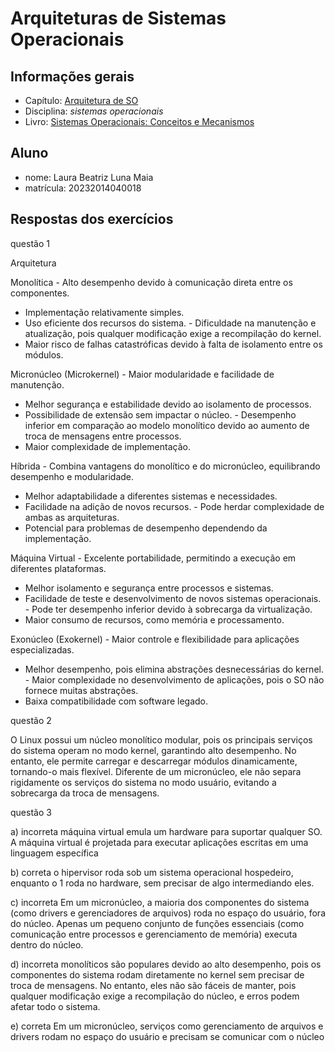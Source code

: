 # Arquiteturas de Sistemas Operacionais

## Informações gerais

- Capítulo: [Arquitetura de SO](https://wiki.inf.ufpr.br/maziero/lib/exe/fetch.php?media=socm:socm-03.pdf)
- Disciplina: *sistemas operacionais*
- Livro: [Sistemas Operacionais: Conceitos e Mecanismos](https://wiki.inf.ufpr.br/maziero/doku.php?id=socm:start)

## Aluno

- nome: Laura Beatriz Luna Maia 
- matrícula: 20232014040018

## Respostas dos exercícios
questão 1

Arquitetura	

Monolítica	- Alto desempenho devido à comunicação direta entre os componentes.
- Implementação relativamente simples.
- Uso eficiente dos recursos do sistema.	- Dificuldade na manutenção e atualização, pois qualquer modificação exige a recompilação do kernel.
- Maior risco de falhas catastróficas devido à falta de isolamento entre os módulos.


Micronúcleo (Microkernel)	- Maior modularidade e facilidade de manutenção.
- Melhor segurança e estabilidade devido ao isolamento de processos.
- Possibilidade de extensão sem impactar o núcleo.	- Desempenho inferior em comparação ao modelo monolítico devido ao aumento de troca de mensagens entre processos.
- Maior complexidade de implementação.


Híbrida	- Combina vantagens do monolítico e do micronúcleo, equilibrando desempenho e modularidade.
- Melhor adaptabilidade a diferentes sistemas e necessidades.
- Facilidade na adição de novos recursos.	- Pode herdar complexidade de ambas as arquiteturas.
- Potencial para problemas de desempenho dependendo da implementação.


Máquina Virtual	- Excelente portabilidade, permitindo a execução em diferentes plataformas.
- Melhor isolamento e segurança entre processos e sistemas.
- Facilidade de teste e desenvolvimento de novos sistemas operacionais.	- Pode ter desempenho inferior devido à sobrecarga da virtualização.
- Maior consumo de recursos, como memória e processamento.


Exonúcleo (Exokernel)	- Maior controle e flexibilidade para aplicações especializadas.
- Melhor desempenho, pois elimina abstrações desnecessárias do kernel.	- Maior complexidade no desenvolvimento de aplicações, pois o SO não fornece muitas abstrações.
- Baixa compatibilidade com software legado.

questão 2

O Linux possui um núcleo monolítico modular, pois os principais serviços do sistema operam no modo kernel, garantindo alto desempenho. No entanto, ele permite carregar e descarregar módulos dinamicamente, tornando-o mais flexível. Diferente de um micronúcleo, ele não separa rigidamente os serviços do sistema no modo usuário, evitando a sobrecarga da troca de mensagens.

questão 3

a) incorreta
máquina virtual emula um hardware para suportar qualquer SO. A máquina virtual é projetada para executar aplicações escritas em uma linguagem específica

b) correta
o hipervisor roda sob um sistema operacional hospedeiro, enquanto o 1 roda no hardware, sem precisar de algo intermediando eles. 

c) incorreta
Em um micronúcleo, a maioria dos componentes do sistema (como drivers e gerenciadores de arquivos) roda no espaço do usuário, fora do núcleo. Apenas um pequeno conjunto de funções essenciais (como comunicação entre processos e gerenciamento de memória) executa dentro do núcleo.

d) incorreta
monolíticos são populares devido ao alto desempenho, pois os componentes do sistema rodam diretamente no kernel sem precisar de troca de mensagens. No entanto, eles não são fáceis de manter, pois qualquer modificação exige a recompilação do núcleo, e erros podem afetar todo o sistema.

e) correta
Em um micronúcleo, serviços como gerenciamento de arquivos e drivers rodam no espaço do usuário e precisam se comunicar com o núcleo